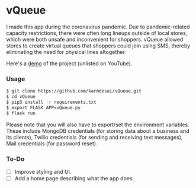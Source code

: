 # vQueue
I made this app during the coronavirus pandemic. Due to pandemic-related capacity restrictions, there were often long lineups outside of local stores, which were both unsafe and inconvenient for shoppers. vQueue allowed stores to create virtual queues that shoppers could join using SMS, thereby eliminating the need for physical lines altogether.

Here's a [demo](https://youtu.be/QLto5lJytTs) of the project (unlisted on YouTube).

### Usage
```sh
$ git clone https://github.com/karmdesai/vQueue.git
$ cd vQueue
$ pip3 install -r requirements.txt
$ export FLASK_APP=vQueue.py
$ flask run
```

Please note that you will also have to export/set the environment variables. These include MongoDB credentials (for storing data about a business and its clients), Twilio credentials (for sending and receiving text messages), Mail credentials (for password reset).

### To-Do
- [ ] Improve styling and UI.
- [ ] Add a home page describing what the app does.